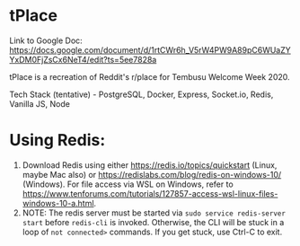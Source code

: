 # tPlace

Link to Google Doc: https://docs.google.com/document/d/1rtCWr6h_V5rW4PW9A89pC6WUaZYYxDM0FjZsCx6NeT4/edit?ts=5ee7828a

tPlace is a recreation of Reddit's r/place for Tembusu Welcome Week 2020.

Tech Stack (tentative) - PostgreSQL, Docker, Express, Socket.io, Redis, Vanilla JS, Node




# Using Redis:

1. Download Redis using either https://redis.io/topics/quickstart (Linux, maybe Mac also) or https://redislabs.com/blog/redis-on-windows-10/ (Windows). For file access via WSL on Windows, refer to https://www.tenforums.com/tutorials/127857-access-wsl-linux-files-windows-10-a.html.
2. NOTE: The redis server must be started via `sudo service redis-server start` before `redis-cli` is invoked. Otherwise, the CLI will be stuck in a loop of `not connected>` commands. If you get stuck, use Ctrl-C to exit.
